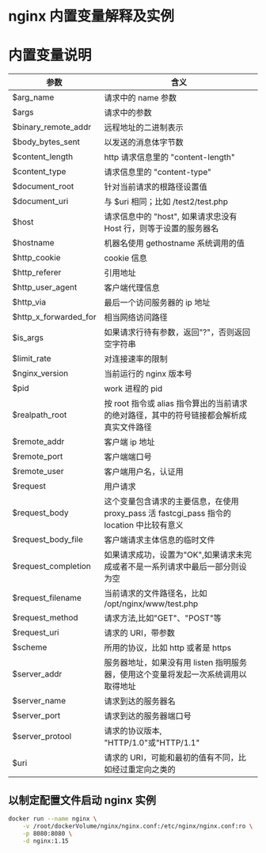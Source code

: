 # nginx 内置变量解释及实例

# 内置变量说明

| 参数                   | 含义                                                                                       |
| ---------------------- | ------------------------------------------------------------------------------------------ |
| \$arg_name             | 请求中的 name 参数                                                                         |
| \$args                 | 请求中的参数                                                                               |
| \$binary_remote_addr   | 远程地址的二进制表示                                                                       |
| \$body_bytes_sent      | 以发送的消息体字节数                                                                       |
| \$content_length       | http 请求信息里的 "content-length"                                                         |
| \$content_type         | 请求信息里的 "content-type"                                                                |
| \$document_root        | 针对当前请求的根路径设置值                                                                 |
| \$document_uri         | 与 \$uri 相同；比如 /test2/test.php                                                        |
| \$host                 | 请求信息中的 "host", 如果请求忠没有 Host 行，则等于设置的服务器名                          |
| \$hostname             | 机器名使用 gethostname 系统调用的值                                                        |
| \$http_cookie          | cookie 信息                                                                                |
| \$http_referer         | 引用地址                                                                                   |
| \$http_user_agent      | 客户端代理信息                                                                             |
| \$http_via             | 最后一个访问服务器的 ip 地址                                                               |
| \$http_x_forwarded_for | 相当网络访问路径                                                                           |
| \$is_args              | 如果请求行待有参数，返回"?"，否则返回空字符串                                              |
| \$limit_rate           | 对连接速率的限制                                                                           |
| \$nginx_version        | 当前运行的 nginx 版本号                                                                    |
| \$pid                  | work 进程的 pid                                                                            |
| \$realpath_root        | 按 root 指令或 alias 指令算出的当前请求的绝对路径，其中的符号链接都会解析成真实文件路径    |
| \$remote_addr          | 客户端 ip 地址                                                                             |
| \$remote_port          | 客户端端口号                                                                               |
| \$remote_user          | 客户端用户名，认证用                                                                       |
| \$request              | 用户请求                                                                                   |
| \$request_body         | 这个变量包含请求的主要信息，在使用 proxy_pass 活 fastcgi_pass 指令的 location 中比较有意义 |
| \$request_body_file    | 客户端请求主体信息的临时文件                                                               |
| \$request_completion   | 如果请求成功，设置为"OK",如果请求未完成或者不是一系列请求中最后一部分则设为空              |
| \$request_filename     | 当前请求的文件路径名，比如 /opt/nginx/www/test.php                                         |
| \$request_method       | 请求方法,比如"GET"、"POST"等                                                               |
| \$request_uri          | 请求的 URI，带参数                                                                         |
| \$scheme               | 所用的协议，比如 http 或者是 https                                                         |
| \$server_addr          | 服务器地址，如果没有用 listen 指明服务器，使用这个变量将发起一次系统调用以取得地址         |
| \$server_name          | 请求到达的服务器名                                                                         |
| \$server_port          | 请求到达的服务器端口号                                                                     |
| \$server_protool       | 请求的协议版本, "HTTP/1.0"或"HTTP/1.1"                                                     |
| \$uri                  | 请求的 URI，可能和最初的值有不同，比如经过重定向之类的                                     |

## 以制定配置文件启动 nginx 实例

```sh
docker run --name nginx \
    -v /root/dockerVolume/nginx/nginx.conf:/etc/nginx/nginx.conf:ro \
    -p 8080:8080 \
    -d nginx:1.15
```
